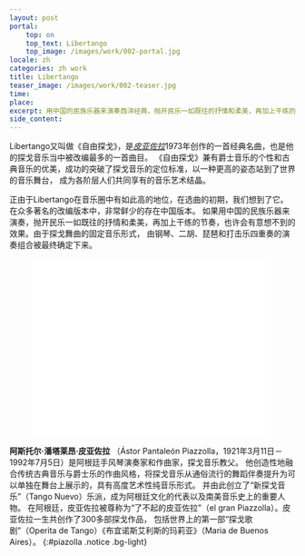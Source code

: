 ```yaml
---
layout: post
portal:
    top: on
    top_text: Libertango
    top_image: /images/work/002-portal.jpg
locale: zh
categories: zh work
title: Libertango
teaser_image: /images/work/002-teaser.jpg
time: 
place: 
excerpt: 用中国的民族乐器来演奏西洋经典，抛开民乐一如既往的抒情和柔美，再加上干练的节奏，会有怎样意想不到的效果？
side_content:
---
```


Libertango又叫做《自由探戈》，是[*皮亚佐拉*](#piazolla)1973年创作的一首经典名曲，也是他的探戈音乐当中被改编最多的一首曲目。
《自由探戈》兼有爵士音乐的个性和古典音乐的优美，成功的突破了探戈音乐的定位标准，以一种更高的姿态站到了世界的音乐舞台，
成为各阶层人们共同享有的音乐艺术结晶。

正由于Libertango在音乐圈中有如此高的地位，在选曲的初期，我们想到了它。在众多著名的改编版本中，非常鲜少的存在中国版本。
如果用中国的民族乐器来演奏，抛开民乐一如既往的抒情和柔美，再加上干练的节奏，也许会有意想不到的效果。由于探戈舞曲的固定音乐形式，
由钢琴、二胡、琵琶和打击乐四重奏的演奏组合被最终确定下来。

<figure class="video-container">
    <iframe width="420" height="315" src="//www.youtube.com/embed/rgNOTz0UY9g" frameborder="0" allowfullscreen></iframe>
</figure>

<i class="icon-note icon-inline"></i> <b>阿斯托尔·潘塔莱昂·皮亚佐拉</b>
（Ástor Pantaleón Piazzolla，1921年3月11日－1992年7月5日）是阿根廷手风琴演奏家和作曲家，探戈音乐教父。
他创造性地融合传统古典音乐与爵士乐的作曲风格，将探戈音乐从通俗流行的舞蹈伴奏提升为可以单独在舞台上展示的，具有高度艺术性纯音乐形式。
并由此创立了“新探戈音乐”（Tango Nuevo）乐派，成为阿根廷文化的代表以及南美音乐史上的重要人物。
在阿根廷，皮亚佐拉被尊称为“了不起的皮亚佐拉”（el gran Piazzolla）。皮亚佐拉一生共创作了300多部探戈作品，
包括世界上的第一部“探戈歌剧”（Operita de Tango）《布宜诺斯艾利斯的玛莉亚》（Maria de Buenos Aires）。
{:#piazolla .notice .bg-light}